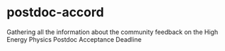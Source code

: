 # postdoc-accord
Gathering all the information about the community feedback on the High Energy Physics Postdoc Acceptance Deadline
